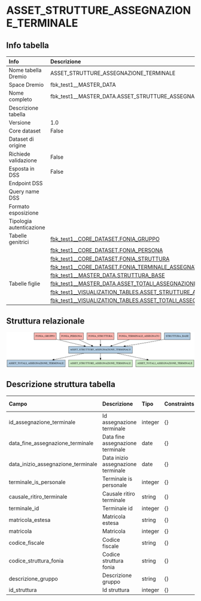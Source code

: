 # ASSET_STRUTTURE_ASSEGNAZIONE_TERMINALE

## Info tabella

| Info                     | Descrizione                                                                                                                                                   |
|:-------------------------|:--------------------------------------------------------------------------------------------------------------------------------------------------------------|
| Nome tabella Dremio      | ASSET_STRUTTURE_ASSEGNAZIONE_TERMINALE                                                                                                                        |
| Space Dremio             | fbk_test1__MASTER_DATA                                                                                                                                        |
| Nome completo            | fbk_test1__MASTER_DATA.ASSET_STRUTTURE_ASSEGNAZIONE_TERMINALE                                                                                                 |
| Descrizione tabella      |                                                                                                                                                               |
| Versione                 | 1.0                                                                                                                                                           |
| Core dataset             | False                                                                                                                                                         |
| Dataset di origine       |                                                                                                                                                               |
| Richiede validazione     | False                                                                                                                                                         |
| Esposta in DSS           | False                                                                                                                                                         |
| Endpoint DSS             |                                                                                                                                                               |
| Query name DSS           |                                                                                                                                                               |
| Formato esposizione      |                                                                                                                                                               |
| Tipologia autenticazione |                                                                                                                                                               |
| Tabelle genitrici        | [fbk_test1__CORE_DATASET.FONIA_GRUPPO](/fbk_test1__CORE_DATASET/FONIA_GRUPPO/markdown.md)                                                                     |
|                          | [fbk_test1__CORE_DATASET.FONIA_PERSONA](/fbk_test1__CORE_DATASET/FONIA_PERSONA/markdown.md)                                                                   |
|                          | [fbk_test1__CORE_DATASET.FONIA_STRUTTURA](/fbk_test1__CORE_DATASET/FONIA_STRUTTURA/markdown.md)                                                               |
|                          | [fbk_test1__CORE_DATASET.FONIA_TERMINALE_ASSEGNATO](/fbk_test1__CORE_DATASET/FONIA_TERMINALE_ASSEGNATO/markdown.md)                                           |
|                          | [fbk_test1__MASTER_DATA.STRUTTURA_BASE](/fbk_test1__MASTER_DATA/STRUTTURA_BASE/markdown.md)                                                                   |
| Tabelle figlie           | [fbk_test1__MASTER_DATA.ASSET_TOTALI_ASSEGNAZIONE_TERMINALE](/fbk_test1__MASTER_DATA/ASSET_TOTALI_ASSEGNAZIONE_TERMINALE/markdown.md)                         |
|                          | [fbk_test1__VISUALIZATION_TABLES.ASSET_STRUTTURE_ASSEGNAZIONE_TERMINALE](/fbk_test1__VISUALIZATION_TABLES/ASSET_STRUTTURE_ASSEGNAZIONE_TERMINALE/markdown.md) |
|                          | [fbk_test1__VISUALIZATION_TABLES.ASSET_TOTALI_ASSEGNAZIONE_TERMINALE](/fbk_test1__VISUALIZATION_TABLES/ASSET_TOTALI_ASSEGNAZIONE_TERMINALE/markdown.md)       |

## Struttura relazionale

![ASSET_STRUTTURE_ASSEGNAZIONE_TERMINALE](./graph_png.png)

## Descrizione struttura tabella

| Campo                              | Descrizione                        | Tipo    | Constraints   | Linked data   | errors   |
|:-----------------------------------|:-----------------------------------|:--------|:--------------|:--------------|:---------|
| id_assegnazione_terminale          | Id assegnazione terminale          | integer | {}            |               | {}       |
| data_fine_assegnazione_terminale   | Data fine assegnazione terminale   | date    | {}            |               | {}       |
| data_inizio_assegnazione_terminale | Data inizio assegnazione terminale | date    | {}            |               | {}       |
| terminale_is_personale             | Terminale is personale             | integer | {}            |               | {}       |
| causale_ritiro_terminale           | Causale ritiro terminale           | string  | {}            |               | {}       |
| terminale_id                       | Terminale id                       | integer | {}            |               | {}       |
| matricola_estesa                   | Matricola estesa                   | string  | {}            |               | {}       |
| matricola                          | Matricola                          | integer | {}            |               | {}       |
| codice_fiscale                     | Codice fiscale                     | string  | {}            |               | {}       |
| codice_struttura_fonia             | Codice struttura fonia             | string  | {}            |               | {}       |
| descrizione_gruppo                 | Descrizione gruppo                 | string  | {}            |               | {}       |
| id_struttura                       | Id struttura                       | integer | {}            |               | {}       |
